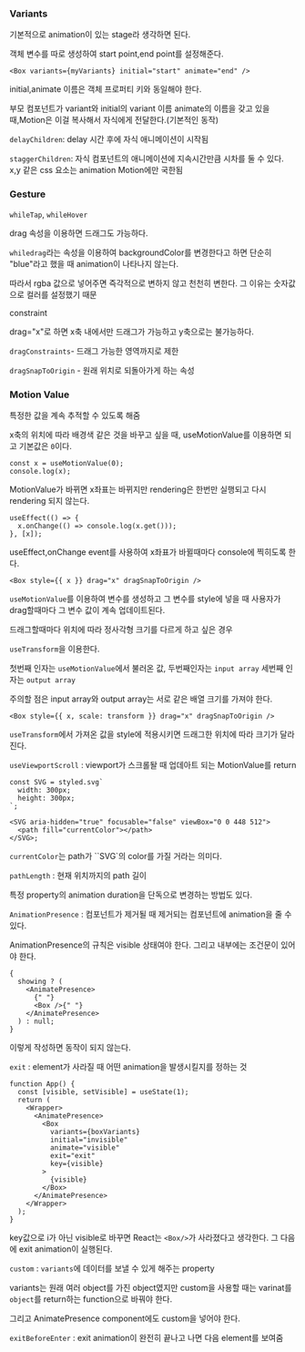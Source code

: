 ### Variants

기본적으로 animation이 있는 stage라 생각하면 된다.

객체 변수를 따로 생성하여 start point,end point를 설정해준다.

```tsx
<Box variants={myVariants} initial="start" animate="end" />
```

initial,animate 이름은 객체 프로퍼티 키와 동일해야 한다.

부모 컴포넌트가 variant와 initial의 variant 이름 animate의 이름을 갖고 있을 때,Motion은 이걸 복사해서 자식에게 전달한다.(기본적인 동작)

`delayChildren`: delay 시간 후에 자식 애니메이션이 시작됨

`staggerChildren`: 자식 컴포넌트의 애니메이션에 지속시간만큼 시차를 둘 수 있다.
x,y 같은 css 요소는 animation Motion에만 국한됨

### Gesture

`whileTap`, `whileHover`

drag 속성을 이용하면 드래그도 가능하다.

`whiledrag`라는 속성을 이용하여 backgroundColor를 변경한다고 하면 단순히 "blue"라고 했을 때 animation이 나타나지 않는다.

따라서 rgba 값으로 넣어주면 즉각적으로 변하지 않고 천천히 변한다. 그 이유는 숫자값으로 컬러를 설정했기 때문

constraint

drag="x"로 하면 x축 내에서만 드래그가 가능하고 y축으로는 불가능하다.

`dragConstraints`- 드래그 가능한 영역까지로 제한

`dragSnapToOrigin` - 원래 위치로 되돌아가게 하는 속성

### Motion Value

특정한 값을 계속 추적할 수 있도록 해줌

x축의 위치에 따라 배경색 같은 것을 바꾸고 싶을 때, useMotionValue를 이용하면 되고 기본값은 `0`이다.

```tsx
const x = useMotionValue(0);
console.log(x);
```

MotionValue가 바뀌면 x좌표는 바뀌지만 rendering은 한번만 실행되고 다시 rendering 되지 않는다.

```tsx
useEffect(() => {
  x.onChange(() => console.log(x.get()));
}, [x]);
```

useEffect,onChange event를 사용하여 x좌표가 바뀔때마다 console에 찍히도록 한다.

```tsx
<Box style={{ x }} drag="x" dragSnapToOrigin />
```

`useMotionValue`를 이용하여 변수를 생성하고 그 변수를 style에 넣을 때 사용자가 drag할때마다 그 변수 값이 계속 업데이트된다.

드래그할때마다 위치에 따라 정사각형 크기를 다르게 하고 싶은 경우

`useTransform`을 이용한다.

첫번째 인자는 `useMotionValue`에서 불러온 값, 두번째인자는 `input array` 세번째 인자는 `output array`

주의할 점은 input array와 output array는 서로 같은 배열 크기를 가져야 한다.

```tsx
<Box style={{ x, scale: transform }} drag="x" dragSnapToOrigin />
```

`useTransform`에서 가져온 값을 style에 적용시키면 드래그한 위치에 따라 크기가 달라진다.

`useViewportScroll` : viewport가 스크롤돨 때 업데아트 되는 MotionValue를 return

```tsx
const SVG = styled.svg`
  width: 300px;
  height: 300px;
`;

<SVG aria-hidden="true" focusable="false" viewBox="0 0 448 512">
  <path fill="currentColor"></path>
</SVG>;
```

`currentColor`는 path가 ``SVG`의 color를 가질 거라는 의미다.

`pathLength` : 현재 위치까지의 path 길이

특정 property의 animation duration을 단독으로 변경하는 방법도 있다.

`AnimationPresence` : 컴포넌트가 제거될 때 제거되는 컴포넌트에 animation을 줄 수 있다.

AnimationPresence의 규칙은 visible 상태여야 한다. 그리고 내부에는 조건문이 있어야 한다.

```tsx
{
  showing ? (
    <AnimatePresence>
      {" "}
      <Box />{" "}
    </AnimatePresence>
  ) : null;
}
```

이렇게 작성하면 동작이 되지 않는다.

`exit` : element가 사라질 때 어떤 animation을 발생시킬지를 정하는 것

```tsx
function App() {
  const [visible, setVisible] = useState(1);
  return (
    <Wrapper>
      <AnimatePresence>
        <Box
          variants={boxVariants}
          initial="invisible"
          animate="visible"
          exit="exit"
          key={visible}
        >
          {visible}
        </Box>
      </AnimatePresence>
    </Wrapper>
  );
}
```

key값으로 i가 아닌 visible로 바꾸면 React는 `<Box/>`가 사라졌다고 생각한다. 그 다음에 exit animation이 실행된다.

`custom` : `variants`에 데이터를 보낼 수 있게 해주는 property

variants는 원래 여러 object를 가진 object였지만 custom을 사용할 때는 varinat를 `object`를 return하는 function으로 바꿔야 한다.

그리고 AnimatePresence component에도 custom을 넣어야 한다.

`exitBeforeEnter` : exit animation이 완전히 끝나고 나면 다음 element를 보여줌
